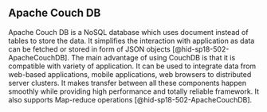 Apache Couch DB
---------------

Apache Couch DB is a NoSQL database which uses document instead of
tables to store the data. It simplifies the interaction with application
as data can be fetched or stored in form of JSON
objects [@hid-sp18-502-ApacheCouchDB]. The main advantage of using
CouchDB is that it is compatible with variety of application. It can be
used to integrate data from web-based applications, mobile applications,
web browsers to distributed server clusters. It makes transfer between
all these components happen smoothly while providing high performance
and totally reliable framework. It also supports Map-reduce
operations [@hid-sp18-502-ApacheCouchDB].
